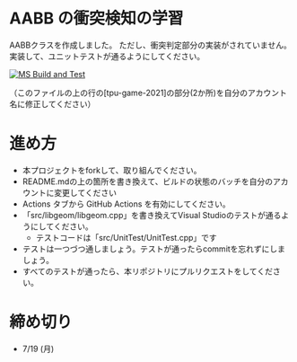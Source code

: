 # AABB の衝突検知の学習

AABBクラスを作成しました。
ただし、衝突判定部分の実装がされていません。
実装して、ユニットテストが通るようにしてください。

[![MS Build and Test](https://github.com/tpu-game-2021/AABB_collision_detection/actions/workflows/MsBuildAndTest.yml/badge.svg)](https://github.com/tpu-game-2021/AABB_collision_detection/actions/workflows/MsBuildAndTest.yml)

（このファイルの上の行の[tpu-game-2021]の部分(2か所)を自分のアカウント名に修正してください）

# 進め方
* 本プロジェクトをforkして、取り組んでください。
* README.mdの上の箇所を書き換えて、ビルドの状態のバッチを自分のアカウントに変更してください
* Actions タブから GitHub Actions を有効にしてください。
* 「src/libgeom/libgeom.cpp」を書き換えてVisual Studioのテストが通るようにしてください。
  * テストコードは「src/UnitTest/UnitTest.cpp」です
* テストは一つづつ通しましょう。テストが通ったらcommitを忘れずにしましょう。
* すべてのテストが通ったら、本リポジトリにプルリクエストをしてください。

# 締め切り
* 7/19 (月)
